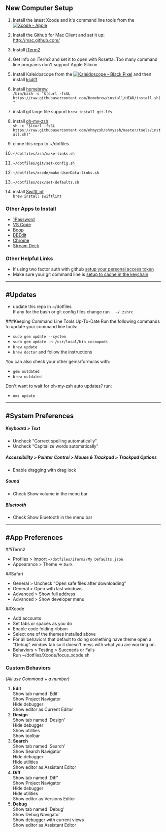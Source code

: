 
New Computer Setup
------------------
1. Install the latest Xcode and it's command line tools from the <a href="http://click.linksynergy.com/fs-bin/stat?id=zI5fUanaREs&offerid=146261&type=3&subid=0&tmpid=1826&RD_PARM1=https%253A%252F%252Fitunes.apple.com%252Fus%252Fapp%252Fxcode%252Fid497799835%253Fmt%253D12%2526uo%253D4%2526partnerId%253D30" target="itunes_store"><img src="http://r.mzstatic.com/images/web/linkmaker/badge_macappstore-sm.gif" alt="Xcode - Apple" style="border: 0;"/></a>
2. Install the Github for Mac Client and set it up:  
http://mac.github.com/
3. Install [iTerm2](https://iterm2.com)
4. Get Info on iTerm2 and set it to open with Rosetta. Too many command line programs don't support Apple Silicon
5. Install Kaleidoscope from the <a href="http://click.linksynergy.com/fs-bin/stat?id=zI5fUanaREs&offerid=146261&type=3&subid=0&tmpid=1826&RD_PARM1=https%253A%252F%252Fitunes.apple.com%252Fus%252Fapp%252Fkaleidoscope%252Fid587512244%253Fmt%253D12%2526uo%253D4%2526partnerId%253D30" target="itunes_store"><img src="http://r.mzstatic.com/images/web/linkmaker/badge_macappstore-sm.gif" alt="Kaleidoscope - Black Pixel" style="border: 0;"/></a> and then install [ksdiff](http://www.kaleidoscopeapp.com/ksdiff2)
6. Install [homebrew](http://brew.sh)  
`/bin/bash -c "$(curl -fsSL https://raw.githubusercontent.com/Homebrew/install/HEAD/install.sh)"`
7. install git large file support
`brew install git-lfs`
8. install [oh-my-zsh](https://github.com/ohmyzsh/ohmyzsh)  
`sh -c "$(curl -fsSL https://raw.githubusercontent.com/ohmyzsh/ohmyzsh/master/tools/install.sh)"`  

9. clone this repo to ~/dotfiles
10. `~/dotfiles/zsh/make-links.sh`
11. `~/dotfiles/git/set-config.sh`
12. `~/dotfiles/xcode/make-UserData-links.sh`
13. `~/dotfiles/osx/set-defaults.sh`
14. install [SwiftLint](https://github.com/realm/SwiftLint)  
`brew install swiftlint`

### Other Apps to Install
* [1Password](https://1password.com)
* [VS Code](https://code.visualstudio.com)
* [Boop](https://apps.apple.com/us/app/boop/id1518425043?mt=12)
* [BBEdit](https://apps.apple.com/us/app/bbedit/id404009241?mt=12)
* [Chrome](https://www.google.com/chrome/)
* [Stream Deck](https://www.elgato.com/en/gaming/downloads)

### Other Helpful Links
* If using two factor auth with github [setup your personal access token](https://help.github.com/articles/creating-a-personal-access-token-for-the-command-line/)
* Make sure your git command line is [setup to cache in the keychain](https://help.github.com/articles/caching-your-github-password-in-git/)

---------------
#Updates
---------------

* update this repo in ~/dotfiles  
If any for the bash or git config files change run `. ~/.zshrc`

###Keeping Command Line Tools Up-To-Date
Run the following commands to update your command line tools:
* `sudo gem update --system`
* `sudo gem update -n /usr/local/bin cocoapods`
* `brew update`
* `brew doctor` and follow the instructions

You can also check your other gems/formulas with:
* `gem outdated`
* `brew outdated`

Don't want to wait for oh-my-zsh auto updates? run:  
* `omz update`

---------------
#System Preferences
---------------
##### Keyboard > Text
* Uncheck "Correct spelling automatically"
* Uncheck "Capitalize words automatically"

##### Accessibility > Pointer Control > Mouse & Trackpad > Trackpad Options
* Enable dragging with drag lock

##### Sound
* Check Show volume in the menu bar

##### Bluetooth
* Check Show Bluetooth in the menu bar

---------------
#App Preferences
---------------
##iTerm2
* Profiles > Import `~/dotfiles/iTerm2/My Defaults.json`
* Appearance > Theme => `Dark`

##Safari
* General > Uncheck "Open safe files after downloading"
* General > Open with last windows
* Advanced > Show full address
* Advanced > Show developer menu

##Xcode

* Add accounts
* Set tabs or spaces as you do
* Enable code folding ribbon
* Select one of the themes installed above
* For all behaviors that default to doing something have theme open a "Debug" window tab so it doesn't mess with what you are working on.
* Behaviors > Testing > Succeeds or Fails  
Run ~/dotfiles/Xcode/focus_xcode.sh

### Custom Behaviors
_(All use Command + a number)_

1. **Edit**  
Show tab named 'Edit'  
Show Project Navigator  
Hide debugger  
Show editor as Current Editor
2. **Design**  
Show tab named 'Design'  
Hide debugger  
Show utilities  
Show toolbar
3. **Search**  
Show tab named 'Search'  
Show Search Navigator  
Hide debugger  
Hide utilities  
Show editor as Assistant Editor
4. **Diff**  
Show tab named 'Diff'  
Show Project Navigator  
Hide debugger  
Hide utilities  
Show editor as Versions Editor
5. **Debug**  
Show tab named 'Debug'  
Show Debug Navigator  
Show debugger with current views  
Show editor as Assistant Editor

